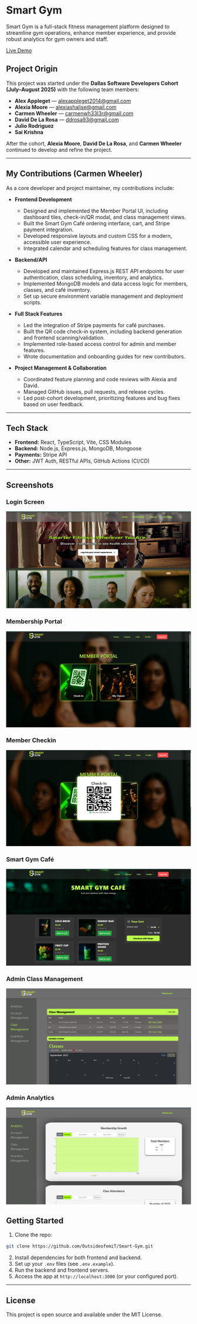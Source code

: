 # Smart Gym

Smart Gym is a full-stack fitness management platform designed to streamline gym operations, enhance member experience, and provide robust analytics for gym owners and staff.

[Live Demo](https://smart-gym-jxxx.onrender.com/)



## Project Origin

This project was started under the **Dallas Software Developers Cohort (July–August 2025)** with the following team members:
- **Alex Appleget** — alexappleget2014@gmail.com
- **Alexia Moore** — alexiashalise@gmail.com
- **Carmen Wheeler** — carmenwh33l3r@gmail.com
- **David De La Rosa** — ddrosa93@gmail.com
- **Julio Rodriguez**
- **Sai Krishna**

After the cohort, **Alexia Moore**, **David De La Rosa**, and **Carmen Wheeler** continued to develop and refine the project.

---

## My Contributions (Carmen Wheeler)

As a core developer and project maintainer, my contributions include:

- **Frontend Development**
  - Designed and implemented the Member Portal UI, including dashboard tiles, check-in/QR modal, and class management views.
  - Built the Smart Gym Café ordering interface, cart, and Stripe payment integration.
  - Developed responsive layouts and custom CSS for a modern, accessible user experience.
  - Integrated calendar and scheduling features for class management.

- **Backend/API**
  - Developed and maintained Express.js REST API endpoints for user authentication, class scheduling, inventory, and analytics.
  - Implemented MongoDB models and data access logic for members, classes, and café inventory.
  - Set up secure environment variable management and deployment scripts.

- **Full Stack Features**
  - Led the integration of Stripe payments for café purchases.
  - Built the QR code check-in system, including backend generation and frontend scanning/validation.
  - Implemented role-based access control for admin and member features.
  - Wrote documentation and onboarding guides for new contributors.

- **Project Management & Collaboration**
  - Coordinated feature planning and code reviews with Alexia and David.
  - Managed GitHub issues, pull requests, and release cycles.
  - Led post-cohort development, prioritizing features and bug fixes based on user feedback.

---

## Tech Stack

- **Frontend:** React, TypeScript, Vite, CSS Modules
- **Backend:** Node.js, Express.js, MongoDB, Mongoose
- **Payments:** Stripe API
- **Other:** JWT Auth, RESTful APIs, GitHub Actions (CI/CD)

---



## Screenshots

### Login Screen
![Login Screen](./DSD-smart-gym/public/assets/LoginScreen.png)

### Membership Portal
![Membership Portal](./DSD-smart-gym/public/assets/MemberPortal.png)

### Member Checkin
![Membership QR Checkin](./DSD-smart-gym/public/assets/qrcheckin.png)

### Smart Gym Café
![Smart Gym Café](./DSD-smart-gym/public/assets/Cafe.png)

### Admin Class Management
![Class Management](./DSD-smart-gym/public/assets/ClassMgmt.png)

### Admin Analytics
![Analytics Dashboard](./DSD-smart-gym/public/assets/AdminDash.png)


## Getting Started

1. Clone the repo:
  ```bash
  git clone https://github.com/OutsideofemiT/Smart-Gym.git
  ```
2. Install dependencies for both frontend and backend.
3. Set up your `.env` files (see `.env.example`).
4. Run the backend and frontend servers.
5. Access the app at `http://localhost:3000` (or your configured port).

---

## License

This project is open source and available under the MIT License.
